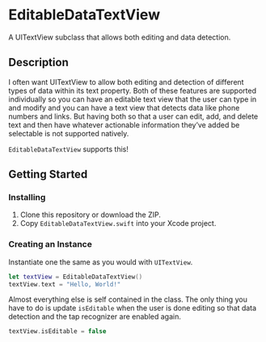 # EditableDataTextView

A UITextView subclass that allows both editing and data detection.

## Description

I often want UITextView to allow both editing and detection of different types of data within its text property. Both of these features are supported individually so you can have an editable text view that the user can type in and modify and you can have a text view that detects data like phone numbers and links. But having both so that a user can edit, add, and delete text and then have whatever actionable information they’ve added be selectable is not supported natively.

`EditableDataTextView` supports this!

## Getting Started

### Installing

1. Clone this repository or download the ZIP.
2. Copy `EditableDataTextView.swift` into your Xcode project.

### Creating an Instance

Instantiate one the same as you would with `UITextView`.

```swift
let textView = EditableDataTextView()
textView.text = "Hello, World!"
```

Almost everything else is self contained in the class. The only thing you have to do is update `isEditable` when the user is done editing so that data detection and the tap recognizer are enabled again.

```swift
textView.isEditable = false
```
